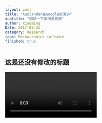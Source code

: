 ```yaml
---
layout: post
title: "Auslander在Google的演讲"
subtitle: "测试一下如何发视频"
author: Xiaoming
Date: 2017-09-31
category: Research
tags: Mechatronics software
finished: true
---
```


## 这是还没有修改的标题

<video id="video" controls="" preload="none" poster="">
      <source id="mp4" src="http://7xsxj2.com1.z0.glb.clouddn.com/videoMechatronicsMechanic.avi" type="video/avi">
      <p>Your user agent does not support the HTML5 Video element.</p>
</video>


